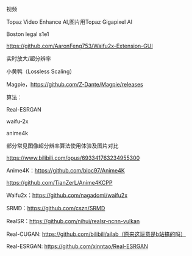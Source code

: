 视频

Topaz Video Enhance AI,图片用Topaz Gigapixel AI

Boston legal s1e1

https://github.com/AaronFeng753/Waifu2x-Extension-GUI



实时放大/超分辨率

小黄鸭（Lossless Scaling）

Magpie，https://github.com/Z-Dante/Magpie/releases



算法：

Real-ESRGAN

waifu-2x

anime4k



部分常见图像超分辨率算法使用体验及图片对比

https://www.bilibili.com/opus/693341763234955300

Anime4K：https://github.com/bloc97/Anime4K

https://github.com/TianZerL/Anime4KCPP

Waifu2x：https://github.com/nagadomi/waifu2x

SRMD：https://github.com/cszn/SRMD

RealSR：https://github.com/nihui/realsr-ncnn-vulkan

Real-CUGAN: https://github.com/bilibili/ailab（原来这玩意是b站搞的吗）

Real-ESRGAN: https://github.com/xinntao/Real-ESRGAN